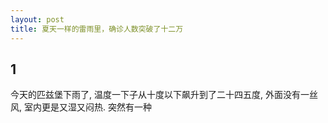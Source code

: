```yaml
---
layout: post
title: 夏天一样的雷雨里，确诊人数突破了十二万
---
```




## 1

今天的匹兹堡下雨了,  温度一下子从十度以下飙升到了二十四五度,  外面没有一丝风,  室内更是又湿又闷热.  突然有一种